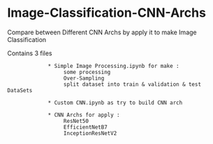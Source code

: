 # Image-Classification-CNN-Archs
Compare between Different CNN Archs by apply it to make Image Classification

Contains 3 files 
                 
                 
                 * Simple Image Processing.ipynb for make :
                      some processing
                      Over-Sampling 
                      split dataset into train & validation & test DataSets
                      
                 * Custom CNN.ipynb as try to build CNN arch
                 
                 * CNN Archs for apply :
                      ResNet50
                      EfficientNetB7
                      InceptionResNetV2
